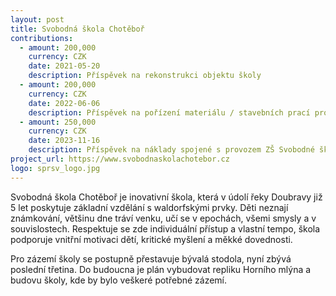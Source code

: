 ```yaml
---
layout: post
title: Svobodná škola Chotěboř
contributions:
  - amount: 200,000
    currency: CZK
    date: 2021-05-20
    description: Příspěvek na rekonstrukci objektu školy
  - amount: 200,000
    currency: CZK
    date: 2022-06-06
    description: Příspěvek na pořízení materiálu / stavebních prací pro dokončení vytápění objektu školy
  - amount: 250,000
    currency: CZK
    date: 2023-11-16
    description: Příspěvek na náklady spojené s provozem ZŠ Svobodné školy Chotěboř a lesním klubem Šalamounkův Dvoreček
project_url: https://www.svobodnaskolachotebor.cz
logo: sprsv_logo.jpg
---
```


Svobodná škola Chotěboř je inovativní škola, která v údolí řeky Doubravy již 5 let poskytuje základní vzdělání s waldorfskými prvky. Děti neznají známkování, většinu dne tráví venku, učí se v epochách, všemi smysly a v souvislostech. Respektuje se zde individuální přístup a vlastní tempo, škola podporuje vnitřní motivaci dětí, kritické myšlení a měkké dovednosti.

Pro zázemí školy se postupně přestavuje bývalá stodola, nyní zbývá poslední třetina. Do budoucna je plán vybudovat repliku Horního mlýna a budovu školy, kde by bylo veškeré potřebné zázemí.

